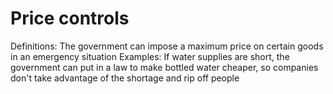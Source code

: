 # Price controls

Definitions: The government can impose a maximum price on certain goods in an emergency situation
Examples: If water supplies are short, the government can put in a law to make bottled water cheaper, so companies don't take advantage of the shortage and rip off people